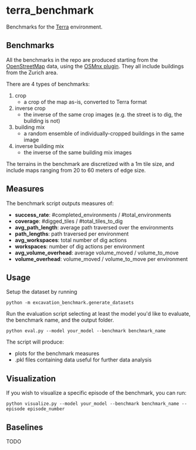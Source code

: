 # terra_benchmark
Benchmarks for the [Terra](https://github.com/leggedrobotics/Terra) environment.

## Benchmarks
All the benchmarks in the repo are produced starting from the
[OpenStreetMap](https://www.openstreetmap.org/) data, using the [OSMnx plugin](https://osmnx.readthedocs.io/en/stable/).
They all include buildings from the Zurich area.

There are 4 types of benchmarks:
1. crop
    - a crop of the map as-is, converted to Terra format
2. inverse crop
    - the inverse of the same crop images (e.g. the street is to dig, the building is not)
3. building mix
    - a random ensemble of individually-cropped buildings in the same image
4. inverse building mix
    - the inverse of the same building mix images

The terrains in the benchmark are discretized with a 1m tile size, and include maps ranging from 20 to 60 meters of edge size.


## Measures
The benchmark script outputs measures of:
- **success_rate**: #completed_environments / #total_environments
- **coverage**: #digged_tiles / #total_tiles_to_dig
- **avg_path_length**: average path traversed over the environments
- **path_lengths**: path traversed per environment
- **avg_workspaces**: total number of dig actions
- **workspaces**: number of dig actions per environment
- **avg_volume_overhead**: average volume_moved / volume_to_move
- **volume_overhead**: volume_moved / volume_to_move per environment


## Usage
Setup the dataset by running
~~~
python -m excavation_benchmark.generate_datasets
~~~

Run the evaluation script selecting at least the model you'd like to evaluate, the benchmark name, and the output folder.
~~~
python eval.py --model your_model --benchmark benchmark_name
~~~

The script will produce:
- plots for the benchmark measures
- .pkl files containing data useful for further data analysis

## Visualization
If you wish to visualize a specific episode of the benchmark, you can run:
~~~
python visualize.py --model your_model --benchmark benchmark_name --episode episode_number
~~~

## Baselines
TODO
